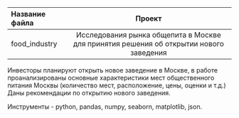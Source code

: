 | Название файла  | Проект  | 
| :------------ |:---------------:| 
| food_industry | Исследования рынка общепита в Москве для принятия решения об открытии нового заведения        | 


Инвесторы планируют открыть новое заведение в Москве, в работе проанализированы основные характеристики мест общественного питания Москвы (количество мест, расположение, цены, оценки и т.д.) Даны рекомендации по открытию нового заведения.

Инструменты - python, pandas, numpy, seaborn, matplotlib, json.
